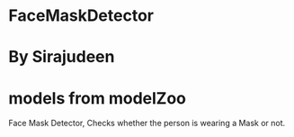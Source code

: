# FaceMaskDetector
# By Sirajudeen
# models from modelZoo
Face Mask Detector, Checks whether the person is wearing a Mask or not.
